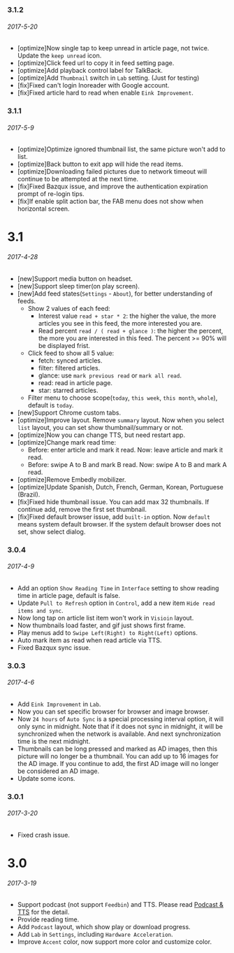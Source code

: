 ### 3.1.2
###### 2017-5-20
- [optimize]Now single tap to keep unread in article page, not twice. Update the `keep unread` icon.
- [optimize]Click feed url to copy it in feed setting page.
- [optimize]Add playback control label for TalkBack.
- [optimize]Add `Thumbnail` switch in `Lab` setting. (Just for testing)
- [fix]Fixed can't login Inoreader with Google account.
- [fix]Fixed article hard to read when enable `Eink Improvement`.

### 3.1.1
###### 2017-5-9
- [optimize]Optimize ignored thumbnail list, the same picture won't add to list.
- [optimize]Back button to exit app will hide the read items.
- [optimize]Downloading failed pictures due to network timeout will continue to be attempted at the next time.
- [fix]Fixed Bazqux issue, and improve the authentication expiration prompt of re-login tips.
- [fix]If enable split action bar, the FAB menu does not show when horizontal screen.

# 3.1
###### 2017-4-28
- [new]Support media button on headset.
- [new]Support sleep timer(on play screen).
- [new]Add feed states(`Settings` - `About`), for better understanding of feeds.
  - Show 2 values of each feed:
    - Interest value `read + star * 2`: the higher the value, the more articles you see in this feed, the more interested you are.
    - Read percent `read / ( read + glance )`: the higher the percent, the more you are interested in this feed. The percent >= 90% will be displayed frist.
  - Click feed to show all 5 value:
    - fetch: synced articles.
    - filter: filtered articles.
    - glance: use `mark previous read` or `mark all read`.
    - read: read in article page.
    - star: starred articles.
  - Filter menu to choose scope(`today`, `this week`, `this month`, `whole`), default is `today`.
- [new]Support Chrome custom tabs.
- [optimize]Improve layout. Remove `summary` layout. Now when you select `list` layout, you can set show thumbnail/summary or not.
- [optimize]Now you can change TTS, but need restart app.
- [optimize]Change mark read time:
  - Before: enter article and mark it read. Now: leave article and mark it read.
  - Before: swipe A to B and mark B read. Now: swipe A to B and mark A read.
- [optimize]Remove Embedly mobilizer.
- [optimize]Update Spanish, Dutch, French, German, Korean, Portuguese (Brazil).
- [fix]Fixed hide thumbnail issue. You can add max 32 thumbnails. If continue add, remove the first set thumbnail.
- [fix]Fixed default browser issue, add `built-in` option. Now `default` means system default browser. If the system default browser does not set, show select dialog.

### 3.0.4
###### 2017-4-9
- Add an option `Show Reading Time` in `Interface` setting to show reading time in article page, default is false.
- Update `Pull to Refresh` option in `Control`, add a new item `Hide read items and sync`.
- Now long tap on article list item won't work in `Visioin` layout.
- Now thumbnails load faster, and gif just shows first frame.
- Play menus add to `Swipe Left(Right) to Right(Left)` options.
- Auto mark item as read when read article via TTS.
- Fixed Bazqux sync issue.

### 3.0.3
###### 2017-4-6
- Add `Eink Improvement` in `Lab`.
- Now you can set specific browser for browser and image browser.
- Now `24 hours` of `Auto Sync` is a special processing interval option, it will only sync in midnight. Note that if it does not sync in midnight, it will be synchronized when the network is available. And next synchronization time is the next midnight.
- Thumbnails can be long pressed and marked as AD images, then this picture will no longer be a thumbnail. You can add up to 16 images for the AD image. If you continue to add, the first AD image will no longer be considered an AD image.
- Update some icons.

### 3.0.1
###### 2017-3-20
- Fixed crash issue.

# 3.0
###### 2017-3-19
- Support podcast (not support `Feedbin`) and TTS. Please read <a href="https://github.com/seazon/FeedMe/blob/master/doc/en/podcast_tts.md">Podcast & TTS</a> for the detail.
- Provide reading time.
- Add `Podcast` layout, which show play or download progress.
- Add `Lab` in `Settings`, including `Hardware Acceleration`.
- Improve `Accent` color, now support more color and customize color.

